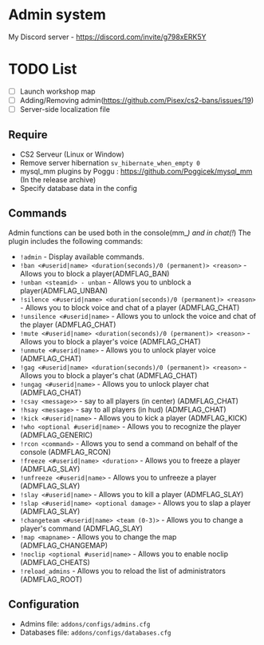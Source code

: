 # Admin system
My Discord server - https://discord.com/invite/g798xERK5Y
# TODO List
- [ ]  Launch workshop map
- [ ]  Adding/Removing admin(https://github.com/Pisex/cs2-bans/issues/19)
- [ ]  Server-side localization file

## Require
- CS2 Serveur (Linux or Window)
- Remove server hibernation `sv_hibernate_when_empty 0`
- mysql_mm plugins by Poggu : https://github.com/Poggicek/mysql_mm (In the release archive)
- Specify database data in the config

## Commands
Admin functions can be used both in the console(mm_*) and in chat(!*)
The plugin includes the following commands:
- `!admin` - Display available commands.
- `!ban <#userid|name> <duration(seconds)/0 (permanent)> <reason>` - Allows you to block a player(ADMFLAG_BAN)
- `!unban <steamid> - unban` - Allows you to unblock a player(ADMFLAG_UNBAN)
- `!silence <#userid|name> <duration(seconds)/0 (permanent)> <reason>` - Allows you to block voice and chat of a player (ADMFLAG_CHAT)
- `!unsilence <#userid|name>` - Allows you to unlock the voice and chat of the player (ADMFLAG_CHAT)
- `!mute <#userid|name> <duration(seconds)/0 (permanent)> <reason>` - Allows you to block a player's voice (ADMFLAG_CHAT)
- `!unmute <#userid|name>` - Allows you to unlock player voice (ADMFLAG_CHAT)
- `!gag <#userid|name> <duration(seconds)/0 (permanent)> <reason>` - Allows you to block a player's chat (ADMFLAG_CHAT)
- `!ungag <#userid|name>` - Allows you to unlock player chat (ADMFLAG_CHAT)
- `!csay <message>>` - say to all players (in center) (ADMFLAG_CHAT)
- `!hsay <message>` - say to all players (in hud) (ADMFLAG_CHAT)
- `!kick <#userid|name>` - Allows you to kick a player (ADMFLAG_KICK)
- `!who <optional #userid|name>` - Allows you to recognize the player (ADMFLAG_GENERIC)
- `!rcon <command>` - Allows you to send a command on behalf of the console (ADMFLAG_RCON)
- `!freeze <#userid|name> <duration>` - Allows you to freeze a player (ADMFLAG_SLAY)
- `!unfreeze <#userid|name>` - Allows you to unfreeze a player (ADMFLAG_SLAY)
- `!slay <#userid|name>` - Allows you to kill a player (ADMFLAG_SLAY)
- `!slap <#userid|name> <optional damage>` - Allows you to slap a player (ADMFLAG_SLAY)
- `!changeteam <#userid|name> <team (0-3)>` - Allows you to change a player's command (ADMFLAG_SLAY)
- `!map <mapname>` - Allows you to change the map (ADMFLAG_CHANGEMAP)
- `!noclip <optional #userid|name>` - Allows you to enable noclip (ADMFLAG_CHEATS)
- `!reload_admins` - Allows you to reload the list of administrators (ADMFLAG_ROOT)

## Configuration
- Admins file: `addons/configs/admins.cfg`
- Databases file: `addons/configs/databases.cfg`
